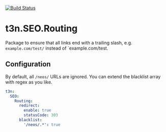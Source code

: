 [![Build Status](https://travis-ci.com/yeebase/Yeebase.SEO.Routing.svg?branch=master)](https://travis-ci.com/yeebase/Yeebase.SEO.Routing)

# t3n.SEO.Routing
Package to ensure that all links end with a trailing slash, e.g. `example.com/test/` instead of `example.com/test.

## Configuration

By default, all `/neos/` URLs are ignored. You can extend the blacklist array with regex as you like.

```yaml
t3n:
  SEO:
    Routing:
      redirect:
        enable: true
        statusCode: 303
      blacklist:
        '/neos/.*': true
```